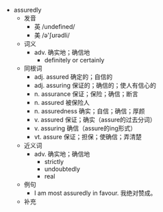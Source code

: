 - assuredly
  - 发音
    - 英 /undefined/
    - 美 /ə'ʃʊrədli/
  - 词义
    - adv. 确实地；确信地
      - definitely or certainly
  - 同根词
    - adj. assured 确定的；自信的
    - adj. assuring 保证的；确信的；使人有信心的
    - n. assurance 保证；保险；确信；断言
    - n. assured 被保险人
    - n. assuredness 确实；自信；确信；厚颜
    - v. assured 保证；确实（assure的过去分词）
    - v. assuring 确信（assure的ing形式）
    - vt. assure 保证；担保；使确信；弄清楚
  - 近义词
    - adv. 确实地；确信地
      - strictly
      - undoubtedly
      - real
  - 例句
    - I am most assuredly in favour. 我绝对赞成。
  - 补充